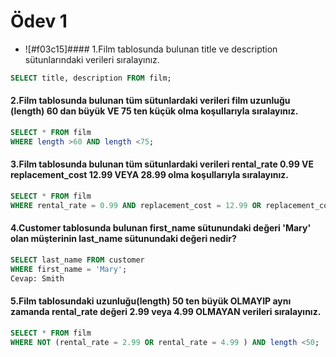 # Ödev 1
- ![#f03c15]#### 1.Film tablosunda bulunan title ve description sütunlarındaki verileri sıralayınız.
```sql
SELECT title, description FROM film;
```
#### 2.Film tablosunda bulunan tüm sütunlardaki verileri film uzunluğu (length) 60 dan büyük VE 75 ten küçük olma koşullarıyla sıralayınız.
```sql
SELECT * FROM film
WHERE length >60 AND length <75;
```
#### 3.Film tablosunda bulunan tüm sütunlardaki verileri rental_rate 0.99 VE replacement_cost 12.99 VEYA 28.99 olma koşullarıyla sıralayınız.
```sql
SELECT * FROM film
WHERE rental_rate = 0.99 AND replacement_cost = 12.99 OR replacement_cost = 28.99;
```
#### 4.Customer tablosunda bulunan first_name sütunundaki değeri 'Mary' olan müşterinin last_name sütunundaki değeri nedir?
```sql
SELECT last_name FROM customer
WHERE first_name = 'Mary';
Cevap: Smith
```
#### 5.Film tablosundaki uzunluğu(length) 50 ten büyük OLMAYIP aynı zamanda rental_rate değeri 2.99 veya 4.99 OLMAYAN verileri sıralayınız.
```sql
SELECT * FROM film
WHERE NOT (rental_rate = 2.99 OR rental_rate = 4.99 ) AND length <50;
```
